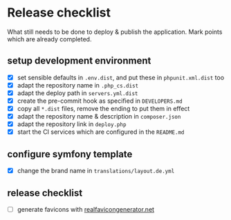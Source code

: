 # Release checklist
What still needs to be done to deploy & publish the application. Mark points which are already completed.

## setup development environment
- [x] set sensible defaults in `.env.dist`, and put these in `phpunit.xml.dist` too
- [x] adapt the repository name in `.php_cs.dist`
- [x] adapt the deploy path in `servers.yml.dist`
- [x] create the pre-commit hook as specified in `DEVELOPERS.md`
- [x] copy all `*.dist` files, remove the ending to put them in effect
- [x] adapt the repository name & description in `composer.json`
- [x] adapt the repository link in `deploy.php`
- [x] start the CI services which are configured in the `README.md`

## configure symfony template
- [x] change the brand name in `translations/layout.de.yml`

## release checklist
- [ ] generate favicons with [realfavicongenerator.net](https://realfavicongenerator.net/)
